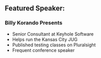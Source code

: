 ## Featured Speaker: 



### Billy Korando Presents
* Senior Consultant at Keyhole Software
* Helps run the Kansas City JUG
* Published testing classes on Pluralsight
* Frequent conference speaker

